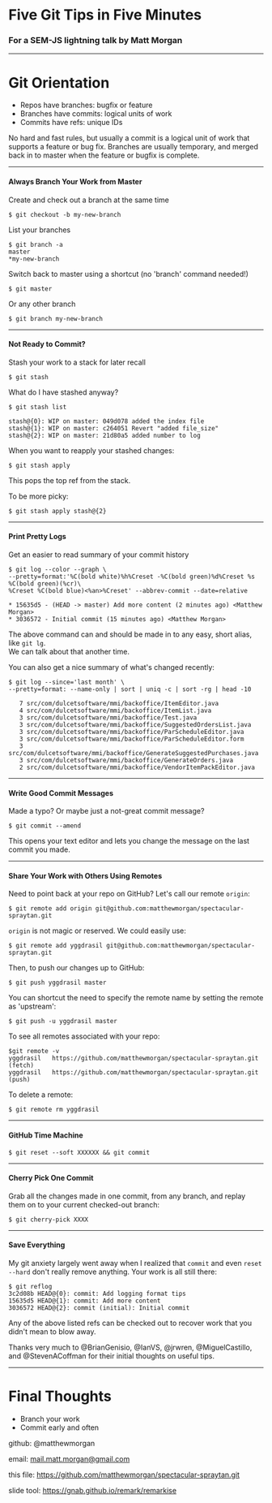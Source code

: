 # Five Git Tips in Five Minutes

### For a SEM-JS lightning talk by Matt Morgan

---

# Git Orientation

* Repos have branches: bugfix or feature
* Branches have commits: logical units of work 
* Commits have refs: unique IDs

No hard and fast rules, but usually a commit is a logical unit of work that supports a feature or bug fix.  Branches are usually temporary, and merged back in to master when the feature or bugfix is complete.

---

#### Always Branch Your Work from Master

Create and check out a branch at the same time

```
$ git checkout -b my-new-branch

```

List your branches

```
$ git branch -a
master
*my-new-branch
```

Switch back to master using a shortcut (no 'branch' command needed!)

```
$ git master
```

Or any other branch

```
$ git branch my-new-branch
```

---
#### Not Ready to Commit?  
Stash your work to a stack for later recall
```
$ git stash
```

What do I have stashed anyway?
```
$ git stash list

stash@{0}: WIP on master: 049d078 added the index file
stash@{1}: WIP on master: c264051 Revert "added file_size"
stash@{2}: WIP on master: 21d80a5 added number to log
```

When you want to reapply your stashed changes:
```
$ git stash apply
```
This pops the top ref from the stack.

To be more picky:
```
$ git stash apply stash@{2}
```
---
#### Print Pretty Logs
Get an easier to read summary of your commit history

```
$ git log --color --graph \
--pretty=format:'%C(bold white)%h%Creset -%C(bold green)%d%Creset %s %C(bold green)(%cr)\
%Creset %C(bold blue)<%an>%Creset' --abbrev-commit --date=relative

* 15635d5 - (HEAD -> master) Add more content (2 minutes ago) <Matthew Morgan>
* 3036572 - Initial commit (15 minutes ago) <Matthew Morgan>
```

The above command can and should be made in to any easy, short alias, like `git lg`.  
We can talk about that another time.

You can also get a nice summary of what's changed recently:

```
$ git log --since='last month' \
--pretty=format: --name-only | sort | uniq -c | sort -rg | head -10

   7 src/com/dulcetsoftware/mmi/backoffice/ItemEditor.java
   4 src/com/dulcetsoftware/mmi/backoffice/ItemList.java
   3 src/com/dulcetsoftware/mmi/backoffice/Test.java
   3 src/com/dulcetsoftware/mmi/backoffice/SuggestedOrdersList.java
   3 src/com/dulcetsoftware/mmi/backoffice/ParScheduleEditor.java
   3 src/com/dulcetsoftware/mmi/backoffice/ParScheduleEditor.form
   3 src/com/dulcetsoftware/mmi/backoffice/GenerateSuggestedPurchases.java
   3 src/com/dulcetsoftware/mmi/backoffice/GenerateOrders.java
   2 src/com/dulcetsoftware/mmi/backoffice/VendorItemPackEditor.java
```

---
#### Write Good Commit Messages
Made a typo?  Or maybe just a not-great commit message?

```
$ git commit --amend
```

This opens your text editor and lets you change the message on the last commit you made.  


---
#### Share Your Work with Others Using Remotes

Need to point back at your repo on GitHub?
Let's call our remote `origin`:

```
$ git remote add origin git@github.com:matthewmorgan/spectacular-spraytan.git
```

`origin` is not magic or reserved.  We could easily use:

```
$ git remote add yggdrasil git@github.com:matthewmorgan/spectacular-spraytan.git
```

Then, to push our changes up to GitHub:

```
$ git push yggdrasil master
```

You can shortcut the need to specify the remote name by setting the remote as 'upstream':

```
$ git push -u yggdrasil master
```

To see all remotes associated with your repo:

```
$git remote -v
yggdrasil	https://github.com/matthewmorgan/spectacular-spraytan.git (fetch)
yggdrasil	https://github.com/matthewmorgan/spectacular-spraytan.git (push)
```

To delete a remote:

```
$ git remote rm yggdrasil
```
---
#### GitHub Time Machine

```
$ git reset --soft XXXXXX && git commit
```

---
#### Cherry Pick One Commit

Grab all the changes made in one commit, from any branch, and replay them on to your current checked-out branch:

```
$ git cherry-pick XXXX
```

---
#### Save Everything

My git anxiety largely went away when I realized that `commit` and even `reset --hard` don't really remove anything.  Your work is all still there:

```
$ git reflog
3c2d08b HEAD@{0}: commit: Add logging format tips
15635d5 HEAD@{1}: commit: Add more content
3036572 HEAD@{2}: commit (initial): Initial commit
```

Any of the above listed refs can be checked out to recover work that you didn't mean to blow away.

Thanks very much to @BrianGenisio, @IanVS, @jrwren, @MiguelCastillo, and @StevenACoffman for their initial thoughts on useful tips.

---

# Final Thoughts

* Branch your work
* Commit early and often

github: @matthewmorgan

email: mail.matt.morgan@gmail.com

this file: https://github.com/matthewmorgan/spectacular-spraytan.git

slide tool: https://gnab.github.io/remark/remarkise


